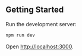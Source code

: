 ## Getting Started

Run the development server:

```bash
npm run dev
```

Open [http://localhost:3000](http://localhost:3000).

